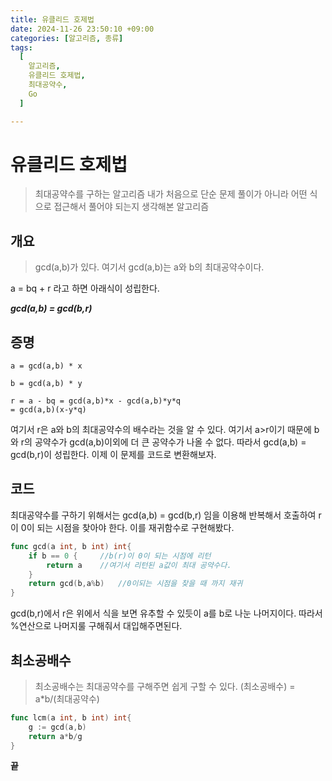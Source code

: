 ```yaml
---
title: 유클리드 호제법
date: 2024-11-26 23:50:10 +09:00
categories: [알고리즘, 종류]
tags:
  [
    알고리즘,
    유클리드 호제법,
    최대공약수,
    Go
  ]

---
```

# 유클리드 호제법
> 최대공약수를 구하는 알고리즘 내가 처음으로 단순 문제 풀이가 아니라 어떤 식으로 접근해서 풀어야 되는지 생각해본 알고리즘   
## 개요
> gcd(a,b)가 있다. 여기서 gcd(a,b)는 a와 b의 최대공약수이다.   

a = bq + r 라고 하면 아래식이 성립한다.   

___gcd(a,b) = gcd(b,r)___


## 증명
```
a = gcd(a,b) * x

b = gcd(a,b) * y

r = a - bq = gcd(a,b)*x - gcd(a,b)*y*q   
= gcd(a,b)(x-y*q)
```

여기서 r은 a와 b의 최대공약수의 배수라는 것을 알 수 있다. 여기서 a>r이기 때문에 b와 r의 공약수가 gcd(a,b)이외에 더 큰 공약수가 나올 수 없다. 따라서 gcd(a,b) = gcd(b,r)이 성립한다. 이제 이 문제를 코드로 변환해보자.

## 코드
최대공약수를 구하기 위해서는 gcd(a,b) = gcd(b,r) 임을 이용해 반복해서 호출하여 r이 0이 되는 시점을 찾아야 한다. 이를 재귀함수로 구현해봤다.
```go
func gcd(a int, b int) int{
    if b == 0 {     //b(r)이 0이 되는 시점에 리턴
        return a    //여기서 리턴된 a값이 최대 공약수다.
    }
    return gcd(b,a%b)   //0이되는 시점을 찾을 때 까지 재귀
}
```
gcd(b,r)에서 r은 위에서 식을 보면 유추할 수 있듯이 a를 b로 나눈 나머지이다. 따라서 %연산으로 나머지룰 구해줘서 대입해주면된다. 
## 최소공배수
> 최소공배수는 최대공약수를 구해주면 쉽게 구할 수 있다. (최소공배수) = a*b/(최대공약수)   

``` go
func lcm(a int, b int) int{
    g := gcd(a,b)
    return a*b/g
}
```
**끝**